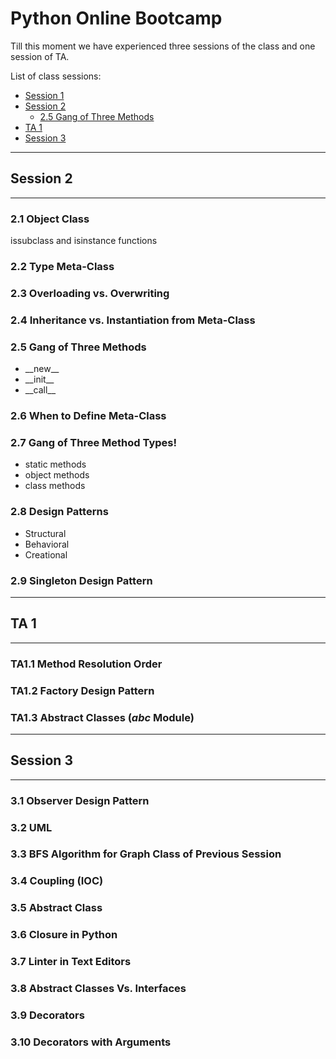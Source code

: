 
# Python Online Bootcamp

Till this moment we have experienced three sessions of the class and one session of TA.

List of class sessions:
- [Session 1](#session-1)
- [Session 2](#session-2)
    - [2.5 Gang of Three Methods](#25-gang-of-three-methods)
- [TA 1](#ta-1)
- [Session 3](#session-3)


---

## Session 2

----

### 2.1 Object Class
issubclass and isinstance functions
### 2.2 Type Meta-Class
### 2.3 Overloading vs. Overwriting
### 2.4 Inheritance vs. Instantiation from Meta-Class
### 2.5 Gang of Three Methods
- \_\_new__
-	\_\_init__
-	\_\_call__

### 2.6 When to Define Meta-Class
### 2.7 Gang of Three Method Types!
- static methods
- object methods
- class methods

### 2.8 Design Patterns
- Structural
- Behavioral
- Creational

### 2.9 Singleton Design Pattern

---

## TA 1

---

### TA1.1 Method Resolution Order
### TA1.2 Factory Design Pattern
### TA1.3 Abstract Classes (_abc_ Module)

---

## Session 3

---

### 3.1 Observer Design Pattern
### 3.2 UML
### 3.3 BFS Algorithm for Graph Class of Previous Session
### 3.4 Coupling (IOC)
### 3.5 Abstract Class
### 3.6 Closure in Python
### 3.7 Linter in Text Editors
### 3.8 Abstract Classes Vs. Interfaces
### 3.9 Decorators
### 3.10 Decorators with Arguments

